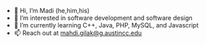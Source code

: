 - 👋 Hi, I’m Madi (he,him,his)
- 👀 I’m interested in software development and software design
- 🌱 I’m currently learning C++, Java, PHP, MySQL, and Javascript
- 📫 Reach out at mahdi.gilak@g.austincc.edu

<!---
mglk/mglk is a ✨ special ✨ repository because its `README.md` (this file) appears on your GitHub profile.
You can click the Preview link to take a look at your changes.
--->
